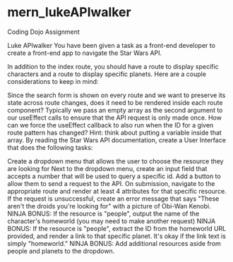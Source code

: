 # mern_lukeAPIwalker
Coding Dojo Assignment

Luke APIwalker
You have been given a task as a front-end developer to create a front-end app to navigate the Star Wars API.






In addition to the index route, you should have a route to display specific characters and a route to display specific planets. Here are a couple considerations to keep in mind:

Since the search form is shown on every route and we want to preserve its state across route changes, does it need to be rendered inside each route component?
Typically we pass an empty array as the second argument to our useEffect calls to ensure that the API request is only made once. How can we force the useEffect callback to also run when the ID for a given route pattern has changed? Hint: think about putting a variable inside that array.
By reading the Star Wars API documentation, create a User Interface that does the following tasks:

 Create a dropdown menu that allows the user to choose the resource they are looking for
 Next to the dropdown menu, create an input field that accepts a number that will be used to query a specific id.
 Add a button to allow them to send a request to the API.
 On submission, navigate to the appropriate route and render at least 4 attributes for that specific resource.
 If the request is unsuccessful, create an error message that says "These aren't the droids you're looking for" with a picture of Obi-Wan Kenobi.
 NINJA BONUS: If the resource is "people", output the name of the character's homeworld (you may need to make another request)
 NINJA BONUS: If the resource is "people", extract the ID from the homeworld URL provided, and render a link to that specific planet. It's okay if the link text is simply "homeworld."
 NINJA BONUS: Add additional resources aside from people and planets to the dropdown.
